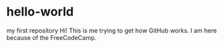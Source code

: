 # hello-world
my first repository
Hi! This is me trying to get how GitHub works. I am here because of the  FreeCodeCamp.
